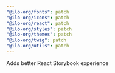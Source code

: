 ```yaml
---
"@ilo-org/fonts": patch
"@ilo-org/icons": patch
"@ilo-org/react": patch
"@ilo-org/styles": patch
"@ilo-org/themes": patch
"@ilo-org/twig": patch
"@ilo-org/utils": patch
---
```


Adds better React Storybook experience

